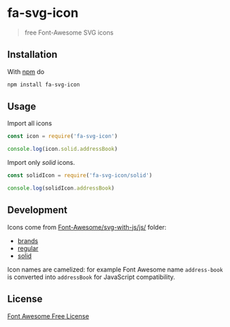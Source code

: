 # fa-svg-icon

> free Font-Awesome SVG icons

## Installation

With [npm](https://www.npmjs.com/) do

```bash
npm install fa-svg-icon
```

## Usage

Import all icons

```javascript
const icon = require('fa-svg-icon')

console.log(icon.solid.addressBook)
```

Import only *solid* icons.

```javascript
const solidIcon = require('fa-svg-icon/solid')

console.log(solidIcon.addressBook)
```

<!-- TODO

Import only *address book solid* icon.

```javascript
const addressBookIcon = require('fa-svg-icon/solid/address-book')

console.log(solidIcon.addressBookIcon)
```

-->

## Development

Icons come from [Font-Awesome/svg-with-js/js/](https://github.com/FortAwesome/Font-Awesome/tree/master/svg-with-js/js) folder:

* [brands](https://github.com/FortAwesome/Font-Awesome/blob/master/svg-with-js/js/fa-brands.js)
* [regular](https://github.com/FortAwesome/Font-Awesome/blob/master/svg-with-js/js/fa-regular.js)
* [solid](https://github.com/FortAwesome/Font-Awesome/blob/master/svg-with-js/js/fa-solid.js)

Icon names are camelized: for example Font Awesome name `address-book` is
converted into `addressBook` for JavaScript compatibility.

## License

[Font Awesome Free License](https://github.com/FortAwesome/Font-Awesome/blob/master/LICENSE.txt)

